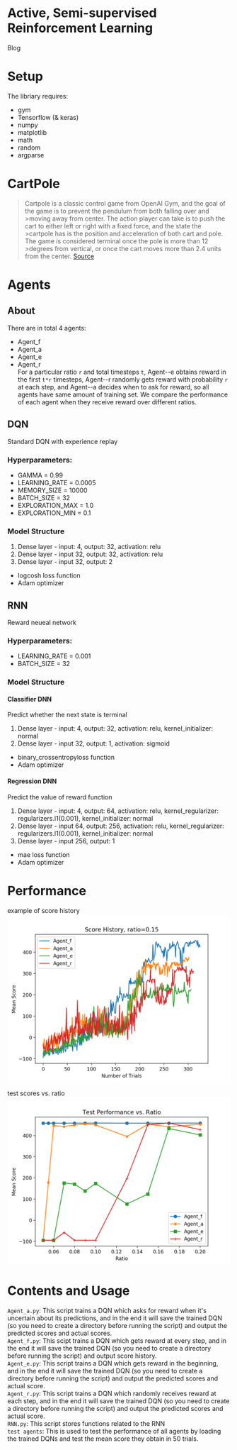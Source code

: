 # Active, Semi-supervised Reinforcement Learning
Blog
# Setup
The libriary requires:<br>
  * gym <br>
  * Tensorflow (& keras) <br>
  * numpy <br>
  * matplotlib <br>
  * math <br>
  * random <br>
  * argparse <br>
  
# CartPole
>Cartpole is a classic control game from OpenAI Gym, and the goal of the game is to prevent the pendulum from both falling over and >moving away from center. The action player can take is to push the cart to either left or right with a fixed force, and the state the >cartpole has is the position and acceleration of both cart and pole. The game is considered terminal once the pole is more than 12 >degrees from vertical, or once the cart moves more than 2.4 units from the center. [Source](https://gym.openai.com/envs/CartPole-v1/)


# Agents
## About
There are in total 4 agents:
* Agent_f <br>
* Agent_a <br>
* Agent_e <br>
* Agent_r <br>
For a particular ratio `r` and total timesteps `t`, Agent--e obtains reward in the first `t*r` timesteps, Agent--r randomly gets reward with probability `r` at each step, and Agent--a decides when to ask for reward, so all agents have same amount of training set. We compare the performance of each agent when they receive reward over different ratios.
## DQN
Standard DQN with experience replay
### Hyperparameters:
* GAMMA = 0.99
* LEARNING_RATE = 0.0005
* MEMORY_SIZE = 10000
* BATCH_SIZE = 32
* EXPLORATION_MAX = 1.0
* EXPLORATION_MIN = 0.1
### Model Structure
1. Dense layer - input: 4, output: 32, activation: relu <br>
2. Dense layer - input 32, output: 32, activation: relu <br>
3. Dense layer - input 32, output: 2 <br>
* logcosh loss function
* Adam optimizer

## RNN
Reward neueal network
### Hyperparameters:
* LEARNING_RATE = 0.001
* BATCH_SIZE = 32
### Model Structure
#### Classifier DNN
Predict whether the next state is terminal
1. Dense layer - input: 4, output: 32, activation: relu, kernel_initializer: normal <br>
2. Dense layer - input 32, output: 1, activation: sigmoid <br>
* binary_crossentropyloss function
* Adam optimizer
#### Regression DNN
Predict the value of reward function
1. Dense layer - input: 4, output: 64, activation: relu, kernel_regularizer: regularizers.l1(0.001), kernel_initializer: normal <br>
2. Dense layer - input 64, output: 256, activation: relu, kernel_regularizer: regularizers.l1(0.001), kernel_initializer: normal <br>
3. Dense layer - input 256, output: 1 <br>
* mae loss function
* Adam optimizer

# Performance
example of score history
![](https://github.com/RoujiaD/semi-supervisedRL/blob/master/scores/history.png)

test scores vs. ratio
![](https://github.com/RoujiaD/semi-supervisedRL/blob/master/scores/test_score.png)

Contents and Usage
=======================
`Agent_a.py`: This script trains a DQN which asks for reward when it's uncertain about its predictions, and in the end it will save the trained DQN (so you need to create a directory before running the script) and output the predicted scores and actual scores. <br>
`Agent_f.py`: This scipt trains a DQN which gets reward at every step, and in the end it will save the trained DQN (so you need to create a directory before running the script) and output score history. <br>
`Agent_e.py`: This script trains a DQN which gets reward in the beginning, and in the end it will save the trained DQN (so you need to create a directory before running the script) and output the predicted scores and actual score. <br>
`Agent_r.py`: This script trains a DQN which randomly receives reward at each step, and in the end it will save the trained DQN (so you need to create a directory before running the script) and output the predicted scores and actual score. <br>
`RNN.py`: This script stores functions related to the RNN <br>
`test agents`: This is used to test the performance of all agents by loading the trained DQNs and test the mean score they obtain in 50 trials.


